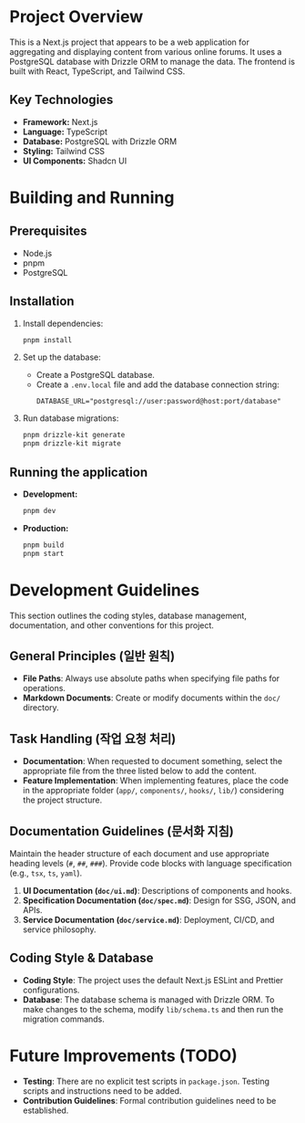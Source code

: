 # Project Overview

This is a Next.js project that appears to be a web application for aggregating and displaying content from various online forums. It uses a PostgreSQL database with Drizzle ORM to manage the data. The frontend is built with React, TypeScript, and Tailwind CSS.

## Key Technologies

*   **Framework:** Next.js
*   **Language:** TypeScript
*   **Database:** PostgreSQL with Drizzle ORM
*   **Styling:** Tailwind CSS
*   **UI Components:** Shadcn UI

# Building and Running

## Prerequisites

*   Node.js
*   pnpm
*   PostgreSQL

## Installation

1.  Install dependencies:
    ```bash
    pnpm install
    ```

2.  Set up the database:
    *   Create a PostgreSQL database.
    *   Create a `.env.local` file and add the database connection string:
        ```
        DATABASE_URL="postgresql://user:password@host:port/database"
        ```

3.  Run database migrations:
    ```bash
    pnpm drizzle-kit generate
    pnpm drizzle-kit migrate
    ```

## Running the application

*   **Development:**
    ```bash
    pnpm dev
    ```

*   **Production:**
    ```bash
    pnpm build
    pnpm start
    ```

# Development Guidelines

This section outlines the coding styles, database management, documentation, and other conventions for this project.

## General Principles (일반 원칙)

*   **File Paths**: Always use absolute paths when specifying file paths for operations.
*   **Markdown Documents**: Create or modify documents within the `doc/` directory.

## Task Handling (작업 요청 처리)

*   **Documentation**: When requested to document something, select the appropriate file from the three listed below to add the content.
*   **Feature Implementation**: When implementing features, place the code in the appropriate folder (`app/`, `components/`, `hooks/`, `lib/`) considering the project structure.

## Documentation Guidelines (문서화 지침)

Maintain the header structure of each document and use appropriate heading levels (`#`, `##`, `###`). Provide code blocks with language specification (e.g., `tsx`, `ts`, `yaml`).

1.  **UI Documentation (`doc/ui.md`)**: Descriptions of components and hooks.
2.  **Specification Documentation (`doc/spec.md`)**: Design for SSG, JSON, and APIs.
3.  **Service Documentation (`doc/service.md`)**: Deployment, CI/CD, and service philosophy.

## Coding Style & Database

*   **Coding Style**: The project uses the default Next.js ESLint and Prettier configurations.
*   **Database**: The database schema is managed with Drizzle ORM. To make changes to the schema, modify `lib/schema.ts` and then run the migration commands.

# Future Improvements (TODO)

*   **Testing**: There are no explicit test scripts in `package.json`. Testing scripts and instructions need to be added.
*   **Contribution Guidelines**: Formal contribution guidelines need to be established.
